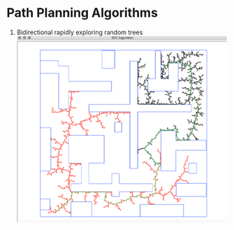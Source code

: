 # Path Planning Algorithms

1. Bidirectional rapidly exploring random trees
![alt tag](/img/rrt.png)